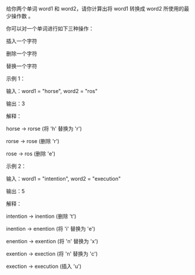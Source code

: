 给你两个单词 word1 和 word2，请你计算出将 word1 转换成 word2 所使用的最少操作数 。

你可以对一个单词进行如下三种操作：

插入一个字符

删除一个字符

替换一个字符
 

示例 1：

输入：word1 = "horse", word2 = "ros"

输出：3

解释：

horse -> rorse (将 'h' 替换为 'r')

rorse -> rose (删除 'r')

rose -> ros (删除 'e')

示例 2：

输入：word1 = "intention", word2 = "execution"

输出：5

解释：

intention -> inention (删除 't')

inention -> enention (将 'i' 替换为 'e')

enention -> exention (将 'n' 替换为 'x')

exention -> exection (将 'n' 替换为 'c')

exection -> execution (插入 'u')
